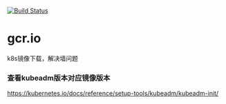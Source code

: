 [![Build Status](https://travis-ci.org/xunchangguo/gcr.io.svg?branch=master)](https://travis-ci.org/xunchangguo/gcr.io)


# gcr.io
k8s镜像下载，解决墙问题


### 查看kubeadm版本对应镜像版本
https://kubernetes.io/docs/reference/setup-tools/kubeadm/kubeadm-init/
